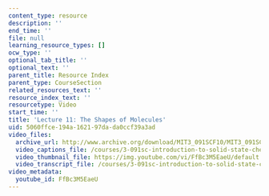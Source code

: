 ```yaml
---
content_type: resource
description: ''
end_time: ''
file: null
learning_resource_types: []
ocw_type: ''
optional_tab_title: ''
optional_text: ''
parent_title: Resource Index
parent_type: CourseSection
related_resources_text: ''
resource_index_text: ''
resourcetype: Video
start_time: ''
title: 'Lecture 11: The Shapes of Molecules'
uid: 5060ffce-194a-1621-97da-da0ccf39a3ad
video_files:
  archive_url: http://www.archive.org/download/MIT3_091SCF10/MIT3_091SCF10lec11_300k.mp4
  video_captions_file: /courses/3-091sc-introduction-to-solid-state-chemistry-fall-2010/4e243b78e14b5215b82a2f05b6f81f8d_FfBc3M5EaeU.vtt
  video_thumbnail_file: https://img.youtube.com/vi/FfBc3M5EaeU/default.jpg
  video_transcript_file: /courses/3-091sc-introduction-to-solid-state-chemistry-fall-2010/6a9acfb3e41cd9298c4818f8051b931b_FfBc3M5EaeU.pdf
video_metadata:
  youtube_id: FfBc3M5EaeU
---
```

